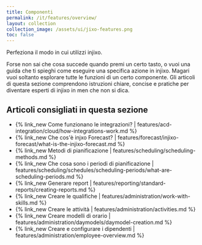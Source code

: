 ```yaml
---
title: Componenti
permalink: /it/features/overview/
layout: collection
collection_image: /assets/ui/jixo-features.png
toc: false
---
```


Perfeziona il modo in cui utilizzi injixo.

Forse non sai che cosa succede quando premi un certo tasto, o vuoi una guida che ti spieghi come eseguire una specifica azione in injixo. Magari vuoi soltanto esplorare tutte le funzioni di un certo componente. Gli articoli di questa sezione comprendono istruzioni chiare, concise e pratiche per diventare esperti di injixo in men che non si dica.

<!--Non hai trovato quello che cercavi? Scrivici!-->

## Articoli consigliati in questa sezione

- {% link_new Come funzionano le integrazioni? | features/acd-integration/cloud/how-integrations-work.md %}
- {% link_new Che cos'è injxo Forecast? | features/forecast/injixo-forecast/what-is-the-injixo-forecast.md %}
- {% link_new Metodi di pianificazione | features/scheduling/scheduling-methods.md %}
- {% link_new Che cosa sono i periodi di pianificazione | features/scheduling/schedules/scheduling-periods/what-are-scheduling-periods.md %}
- {% link_new Generare report | features/reporting/standard-reports/creating-reports.md %}
- {% link_new Creare le qualifiche | features/administration/work-with-skills.md %}
- {% link_new Creare le attività | features/administration/activities.md %}
- {% link_new Creare modelli di orario | features/administration/daymodels/daymodel-creation.md %}
- {% link_new Creare e configurare i dipendenti | features/administration/employee-overview.md %}
